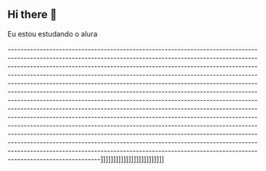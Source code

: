 ## Hi there 👋
Eu estou estudando o alura 

-----------------------------------------------------------------------------------------------------------------------------------------------------------------------------------------------------------------------------------------------------------------------------------------------------------------------------------------------------------------------------------------------------------------------------------------------------------------------------------------------------------------------------------------------------------------------------------------------------------------------------------------------------------------------------------------------------------------------------------------------------------------------------------------------------------------------------------------------------------------------------------------------------------------------------------------------------------------------------------------------------------------------------------------------------------------------------------]]]]]]]]]]]]]]]]]]]]]]]]]
